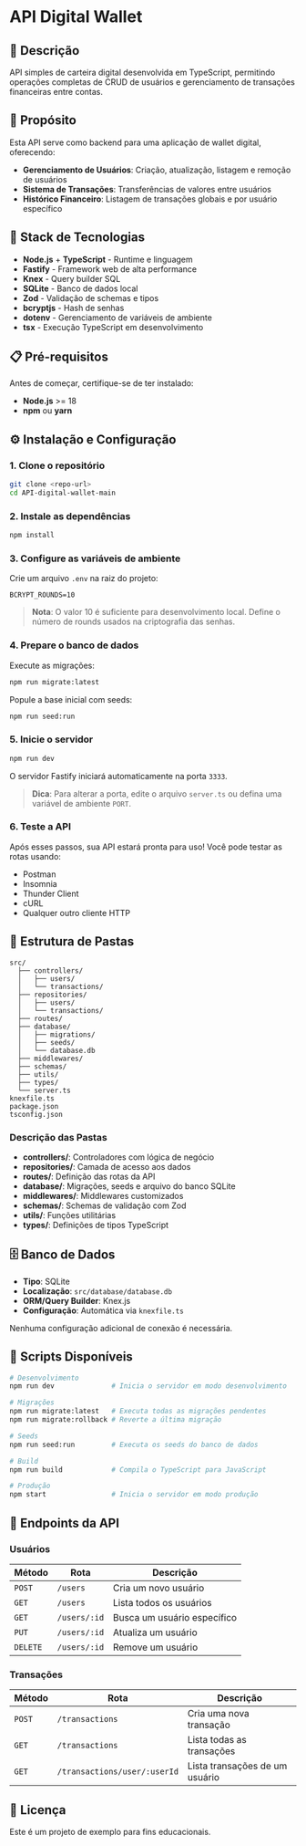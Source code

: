 # API Digital Wallet

## 📝 Descrição

API simples de carteira digital desenvolvida em TypeScript, permitindo operações completas de CRUD de usuários e gerenciamento de transações financeiras entre contas.

## 🎯 Propósito

Esta API serve como backend para uma aplicação de wallet digital, oferecendo:

- **Gerenciamento de Usuários**: Criação, atualização, listagem e remoção de usuários
- **Sistema de Transações**: Transferências de valores entre usuários
- **Histórico Financeiro**: Listagem de transações globais e por usuário específico

## 🚀 Stack de Tecnologias

- **Node.js** + **TypeScript** - Runtime e linguagem
- **Fastify** - Framework web de alta performance
- **Knex** - Query builder SQL
- **SQLite** - Banco de dados local
- **Zod** - Validação de schemas e tipos
- **bcryptjs** - Hash de senhas
- **dotenv** - Gerenciamento de variáveis de ambiente
- **tsx** - Execução TypeScript em desenvolvimento

## 📋 Pré-requisitos

Antes de começar, certifique-se de ter instalado:

- **Node.js** >= 18
- **npm** ou **yarn**

## ⚙️ Instalação e Configuração

### 1. Clone o repositório
```bash
git clone <repo-url>
cd API-digital-wallet-main
```

### 2. Instale as dependências
```bash
npm install
```

### 3. Configure as variáveis de ambiente

Crie um arquivo `.env` na raiz do projeto:

```env
BCRYPT_ROUNDS=10
```

> **Nota**: O valor 10 é suficiente para desenvolvimento local. Define o número de rounds usados na criptografia das senhas.

### 4. Prepare o banco de dados

Execute as migrações:
```bash
npm run migrate:latest
```

Popule a base inicial com seeds:
```bash
npm run seed:run
```

### 5. Inicie o servidor

```bash
npm run dev
```

O servidor Fastify iniciará automaticamente na porta `3333`.

> **Dica**: Para alterar a porta, edite o arquivo `server.ts` ou defina uma variável de ambiente `PORT`.

### 6. Teste a API

Após esses passos, sua API estará pronta para uso! Você pode testar as rotas usando:
- Postman
- Insomnia
- Thunder Client
- cURL
- Qualquer outro cliente HTTP

## 📁 Estrutura de Pastas

```
src/
  ├── controllers/
  │   ├── users/
  │   └── transactions/
  ├── repositories/
  │   ├── users/
  │   └── transactions/
  ├── routes/
  ├── database/
  │   ├── migrations/
  │   ├── seeds/
  │   └── database.db
  ├── middlewares/
  ├── schemas/
  ├── utils/
  ├── types/
  └── server.ts
knexfile.ts
package.json
tsconfig.json
```

### Descrição das Pastas

- **controllers/**: Controladores com lógica de negócio
- **repositories/**: Camada de acesso aos dados
- **routes/**: Definição das rotas da API
- **database/**: Migrações, seeds e arquivo do banco SQLite
- **middlewares/**: Middlewares customizados
- **schemas/**: Schemas de validação com Zod
- **utils/**: Funções utilitárias
- **types/**: Definições de tipos TypeScript

## 🗄️ Banco de Dados

- **Tipo**: SQLite
- **Localização**: `src/database/database.db`
- **ORM/Query Builder**: Knex.js
- **Configuração**: Automática via `knexfile.ts`

Nenhuma configuração adicional de conexão é necessária.

## 📜 Scripts Disponíveis

```bash
# Desenvolvimento
npm run dev              # Inicia o servidor em modo desenvolvimento

# Migrações
npm run migrate:latest   # Executa todas as migrações pendentes
npm run migrate:rollback # Reverte a última migração

# Seeds
npm run seed:run         # Executa os seeds do banco de dados

# Build
npm run build            # Compila o TypeScript para JavaScript

# Produção
npm start                # Inicia o servidor em modo produção
```

## 🔌 Endpoints da API

### Usuários

| Método | Rota | Descrição |
|--------|------|-----------|
| `POST` | `/users` | Cria um novo usuário |
| `GET` | `/users` | Lista todos os usuários |
| `GET` | `/users/:id` | Busca um usuário específico |
| `PUT` | `/users/:id` | Atualiza um usuário |
| `DELETE` | `/users/:id` | Remove um usuário |

### Transações

| Método | Rota | Descrição |
|--------|------|-----------|
| `POST` | `/transactions` | Cria uma nova transação |
| `GET` | `/transactions` | Lista todas as transações |
| `GET` | `/transactions/user/:userId` | Lista transações de um usuário |

## 📄 Licença

Este é um projeto de exemplo para fins educacionais.